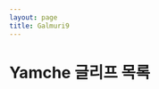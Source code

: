 ```yaml
---
layout: page
title: Galmuri9
---
```


<link rel="stylesheet" href="./style.css">

# Yamche 글리프 목록

<div id="glyphs" class="yamche"></div>

<script src="./bdf.js"></script>
